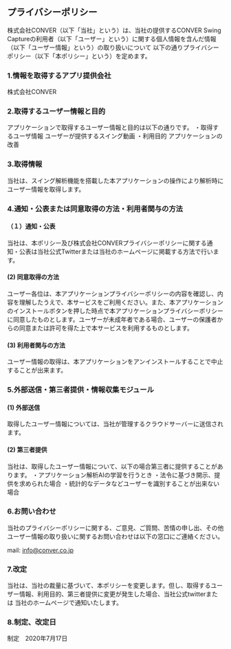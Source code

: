 ## プライバシーポリシー

株式会社CONVER（以下「当社」という）は、当社の提供するCONVER Swing Captureの利用者（以下「ユーザー」という）に関する個人情報を含んだ情報（以下「ユーザー情報」という）の取り扱いについて
以下の通りプライバシーポリシー（以下「本ポリシー」という）を定めます。

### 1.情報を取得するアプリ提供会社
株式会社CONVER

### 2.取得するユーザー情報と目的
アプリケーションで取得するユーザー情報と目的は以下の通りです。
・取得するユーザ情報
ユーザーが提供するスイング動画
・利用目的
アプリケーションの改善

### 3.取得情報
当社は、スイング解析機能を搭載した本アプリケーションの操作により解析時にユーザー情報を取得します。

### 4.通知・公表または同意取得の方法・利用者関与の方法
#### （１）通知・公表
当社は、本ポリシー及び株式会社CONVERプライバシーポリシーに関する通知・公表は当社公式Twitterまたは当社のホームページに掲載する方法で行います。

#### (2) 同意取得の方法
ユーザー各位は、本アプリケーションプライバシーポリシーの内容を確認し、内容を理解したうえで、本サービスをご利用ください。また、本アプリケーションのインストールボタンを押した時点で本アプリケーションプライバシーポリシーに同意したものとします。ユーザーが未成年者である場合、ユーザーの保護者からの同意または許可を得た上で本サービスを利用するものとします。

#### (3) 利用者関与の方法
ユーザー情報の取得は、本アプリケーションをアンインストールすることで中止することが出来ます。

### 5.外部送信・第三者提供・情報収集モジュール
#### (1) 外部送信
取得したユーザー情報については、当社が管理するクラウドサーバーに送信されます。

#### (2) 第三者提供
当社は、取得したユーザー情報について、以下の場合第三者に提供することがあります。
・アプリケーション解析AIの学習を行うとき
・法令に基づき開示、提供を求められた場合
・統計的なデータなどユーザーを識別することが出来ない場合

### 6.お問い合わせ
当社のプライバシーポリシーに関する、ご意見、ご質問、苦情の申し出、その他ユーザー情報の取り扱いに関するお問い合わせは以下の窓口にご連絡ください。

mail: info@conver.co.jp

### 7.改定
当社は、当社の裁量に基づいて、本ポリシーを変更します。但し、取得するユーザー情報、利用目的、第三者提供に変更が発生した場合、当社公式twitterまたは
当社のホームページで通知いたします。

### 8.制定、改定日
制定　2020年7月17日

